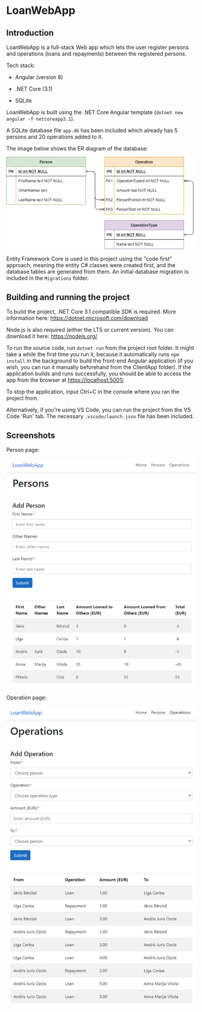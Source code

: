# LoanWebApp

## Introduction

LoanWebApp is a full-stack Web app which lets the user register persons and operations
(loans and repayments) between the registered persons.

Tech stack:

* Angular (version 8)

* .NET Core (3.1)

* SQLite

LoanWebApp is built using the .NET Core Angular template (`dotnet new angular -f netcoreapp3.1`).

A SQLite database file `app.db` has been included which already has 5 persons and 20 operations added to it.

The image below shows the ER diagram of the database:

![ER Diagram](assets/LoanWebAppERDiagram.png)

Entity Framework Core is used in this project using the "code first" approach, meaning the entity
C# classes were created first, and the database tables are generated from them. An initial database
migration is included in the `Migrations` folder.

## Building and running the project

To build the project, .NET Core 3.1 compatible SDK is required. More information here: <https://dotnet.microsoft.com/download>

Node.js is also required (either the LTS or current version). You can download it here: <https://nodejs.org/>

To run the source code, run `dotnet run` from the project root folder. It might take a while
the first time you run it, because it automatically runs `npm install` in the background to
build the front-end Angular application (if you wish, you can run it manually beforehand
from the ClientApp folder). If the application builds and runs successfully,
you should be able to access the app from the browser at <https://localhost:5001/>

To stop the application, input Ctrl+C in the console where you ran the project from.

Alternatively, if you're using VS Code, you can run the project from the VS Code 'Run' tab. The necessary
`.vscode/launch.json` file has been included.

## Screenshots

Person page:

![Person page](assets/PersonsPage.png)

Operation page:

![Operation page](assets/OperationsPage.png)
